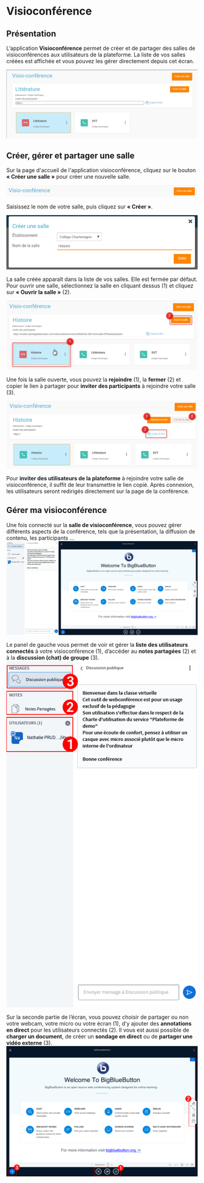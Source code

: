 # Visioconférence

## Présentation

L’application **Visioconférence** permet de créer et de partager des salles de visioconférences aux utilisateurs de la plateforme. La liste de vos salles créées est affichée et vous pouvez les gérer directement depuis cet écran. 

![](.gitbook/assets/image%20%2830%29.png)

## Créer, gérer et partager une salle

Sur la page d'accueil de l'application visioconférence, cliquez sur le bouton **« Créer une salle »** pour créer une nouvelle salle. 

![](.gitbook/assets/image%20%2831%29.png)

Saisissez le nom de votre salle, puis cliquez sur **« Créer »**. 

![](.gitbook/assets/image%20%2829%29.png)

La salle créée apparaît dans la liste de vos salles. Elle est fermée par défaut. Pour ouvrir une salle, sélectionnez la salle en cliquant dessus \(1\) et cliquez sur **« Ouvrir la salle »** \(2\). 

![](.gitbook/assets/image%20%2828%29.png)

Une fois la salle ouverte, vous pouvez la **rejoindre** \(1\), la **fermer** \(2\) et copier le lien à partager pour **inviter des participants** à rejoindre votre salle \(3\). 

![](.gitbook/assets/image%20%2833%29.png)

Pour **inviter des utilisateurs de la plateforme** à rejoindre votre salle de visioconférence, il suffit de leur transmettre le lien copié. Après connexion, les utilisateurs seront redirigés directement sur la page de la conférence.

## Gérer ma visioconférence

Une fois connecté sur la **salle de visioconférence**, vous pouvez gérer différents aspects de la conférence, tels que la présentation, la diffusion de contenu, les participants … ![](.gitbook/assets/06_BBB.png)

Le panel de gauche vous permet de voir et gérer la **liste des utilisateurs connectés** à votre visioconférence \(1\), d’accéder au **notes partagées** \(2\) et à la **discussion \(chat\) de groupe** \(3\). ![](.gitbook/assets/07_BBB_panneau_gauche.png)

Sur la seconde partie de l’écran, vous pouvez choisir de partager ou non votre webcam, votre micro ou votre écran \(1\), d’y ajouter des **annotations en direct** pour les utilisateurs connectés \(2\). Il vous est aussi possible de **charger un document**, de créer un **sondage en direct** ou de **partager une vidéo externe** \(3\). ![](.gitbook/assets/08_BBB_panneau_droit.png)

